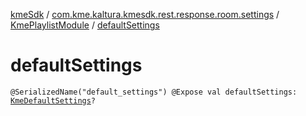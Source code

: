 [kmeSdk](../../index.md) / [com.kme.kaltura.kmesdk.rest.response.room.settings](../index.md) / [KmePlaylistModule](index.md) / [defaultSettings](./default-settings.md)

# defaultSettings

`@SerializedName("default_settings") @Expose val defaultSettings: `[`KmeDefaultSettings`](../-kme-default-settings/index.md)`?`